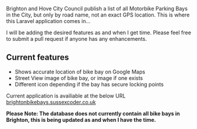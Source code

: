 Brighton and Hove City Council publish a list of all Motorbike Parking Bays in the City, but only by road name, not an exact GPS location. This is where this Laravel application comes in...

I will be adding the desired features as and when I get time. Please feel free to submit a pull request if anyone has any enhancements.

## Current features

- Shows accurate location of bike bay on Google Maps
- Street View image of bike bay, or image if one exists
- Different icon depending if the bay has secure locking points

Current application is availiable at the below URL
<a href="http://brightonbikebays.sussexcoder.co.uk">brightonbikebays.sussexcoder.co.uk</a>

<strong>Please Note: The database does not currently contain all bike bays in Brighton, this is being updated as and when I have the time.</strong>
